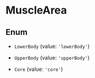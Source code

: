 # MuscleArea

## Enum


* `LowerBody` (value: `'lowerBody'`)

* `UpperBody` (value: `'upperBody'`)

* `Core` (value: `'core'`)

